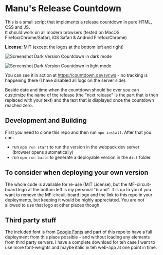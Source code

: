 # Manu's Release Countdown

This is a small script that implements a release countdown in pure HTML, CSS and JS.  
It should work on all modern browsers (tested on MacOS Firefox/Chrome/Safari, iOS Safari & Android Firefox/Chrome)

**License**: MIT (except the logos at the bottom left and right)

![Screenshot Dark Version](imagework/screenshot_dark.png)
Countdown in dark mode

![Screenshot Dark Version](imagework/screenshot_light.png)
Countdown in light mode

You can see it in action at https://countdown.devsvr.ws - no tracking is happening there (I have disabled all logs on the server side).

Beside date and time when the countdown should be over you can customize the name of the release (the "next release" is the part that is then replaced with your text) and the text that is displayed once the countdown reached zero.

## Development and Building

First you need to clone this repo and then run `npm install`. After that you can:

- run `npm run start` to run the version in the webpack dev server (browser opens automatically)
- run `npm run build` to generate a deployable version in the `dist` folder

## To consider when deploying your own version

The whole code is available for re-use (MIT License), but the MF-circuit-board logo at the bottom left is my personal "brand". It is up to you if you want to remove the MF-circuit-board logo and the link to this repo in your deployments, but keeping it would be highly appreciated. You are not allowed to use that logo at other places though.

## Third party stuff

The included font is from [Google Fonts](https://fonts.google.com/specimen/Titillium+Web) and part of this repo to have a full deployment from this place possible - and without loading any elements from third party servers. I have a complete download for teh case I want to use more font-weights and maybe italic in teh web-app at one point in time.
